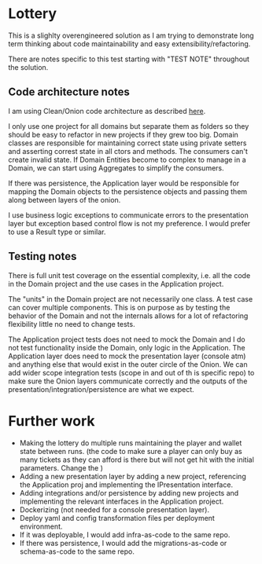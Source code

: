 # Lottery

This is a slighlty overengineered solution as I am trying to demonstrate long term thinking about code maintainability and easy extensibility/refactoring. 

There are notes specific to this test starting with "TEST NOTE" throughout the solution.

## Code architecture notes
I am using Clean/Onion code architecture as described [here](https://blog.cleancoder.com/uncle-bob/2012/08/13/the-clean-architecture.html). 

I only use one project for all domains but separate them as folders so they should be easy to refactor in new projects if they grew too big. 
Domain classes are responsible for maintaining correct state using private setters and asserting correst state in all ctors and methods. The consumers can't create invalid state.
If Domain Entities become to complex to manage in a Domain, we can start using Aggregates to simplify the consumers.

If there was persistence, the Application layer would be responsible for mapping the Domain objects to the persistence objects and passing 
them along between layers of the onion.

I use business logic exceptions to communicate errors to the presentation layer but exception based control flow
is not my preference. I would prefer to use a Result type or similar.

## Testing notes
There is full unit test coverage on the essential complexity, i.e. all the code in the Domain project and the use cases in the Application project. 

The "units" in the Domain project are not necessarily one class. A test case can cover multiple components. 
This is on purpose as by testing the behavior of the Domain and not the internals allows for a lot of refactoring flexibility little no need to change tests. 

The Application project tests does not need to mock the Domain and I do not test functionality inside the Domain, only logic in the Application. 
The Application layer does need to mock the presentation layer (console atm) and anything else that would exist in the outer circle of the Onion. We can add wider 
scope integration tests (scope in and out of th is specific repo) to make sure the Onion layers communicate correctly and 
the outputs of the presentation/integration/persistence are what we expect.


# Further work
- Making the lottery do multiple runs maintaining the player and wallet state between runs. (the code to make sure a player can only buy as many tickets as they can afford is there but will not get hit with the initial parameters. Change the )
- Adding a new presentation layer by adding a new project, referencing the Application proj and implementing the IPresentation interface. 
- Adding integrations and/or persistence by adding new projects and implementing the relevant interfaces in the Application project. 
- Dockerizing (not needed for a console presentation layer).
- Deploy yaml and config transformation files per deployment environment.
- If it was deployable, I would add infra-as-code to the same repo.
- If there was persistence, I would add the migrations-as-code or schema-as-code to the same repo.